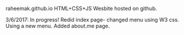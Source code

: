 raheemak.github.io
HTML+CSS+JS Wesbite hosted on github. 

3/6/2017:
In progress!
Redid index page- changed menu using W3 css. 
Using a new menu. 
Added about.me page. 

